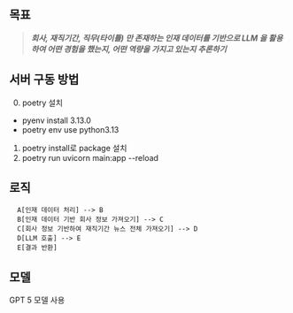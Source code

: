 ## 목표

> **_회사, 재직기간, 직무(타이틀) 만 존재하는 인재 데이터를 기반으로 LLM 을 활용하여 어떤 경험을 했는지, 어떤 역량을 가지고 있는지 추론하기_**

## 서버 구동 방법

0. poetry 설치

- pyenv install 3.13.0
- poetry env use python3.13

1. poetry install로 package 설치
2. poetry run uvicorn main:app --reload

## 로직

```mermaid
  A[인재 데이터 처리] --> B
  B[인재 데이터 기반 회사 정보 가져오기] --> C
  C[회사 정보 기반하여 재직기간 뉴스 전체 가져오기] --> D
  D[LLM 호출] --> E
  E[결과 반환]
```

## 모델

GPT 5 모델 사용
